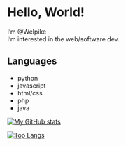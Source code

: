 # Hello, World!

I’m @Welpike  
I’m interested in the web/software dev.

## Languages
- python
- javascript
- html/css
- php
- java

[![My GitHub stats](https://github-readme-stats.vercel.app/api?username=Welpike&show_icons=true&theme=radical)](https://github.com/Welpike)

[![Top Langs](https://github-readme-stats.vercel.app/api/top-langs/?username=Welpike&hide=html&layout=compact)](https://github.com/Welpike)

